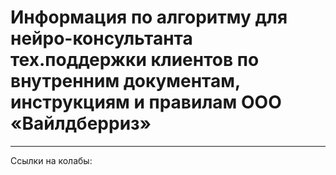 # Информация по алгоритму для нейро-консультанта тех.поддержки клиентов по внутренним документам, инструкциям и правилам ООО «Вайлдберриз»
---
Ссылки на колабы:
